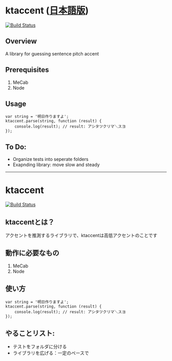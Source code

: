# ktaccent ([日本語版](#ktaccent-アクセントを推測しようとするライブラリ))
[![Build Status](https://img.shields.io/travis/k3zi/ktaccent/master.svg?style=flat-square)](https://travis-ci.org/k3zi/ktaccent)

## Overview
A library for guessing sentence pitch accent

## Prerequisites
1) MeCab
2) Node

## Usage
```
var string = '明日作りますよ';
ktaccent.parse(string, function (result) {
    console.log(result); // result: アシタツクリマ＼スヨ
});
```

## To Do:
* Organize tests into seperate folders
* Exapnding library: move slow and steady

---

# ktaccent
[![Build Status](https://img.shields.io/travis/k3zi/ktaccent/master.svg?style=flat-square)](https://travis-ci.org/k3zi/ktaccent)

## ktaccentとは？
アクセントを推測するライブラリで、ktaccentは高低アクセントのことです

## 動作に必要なもの
1) MeCab
2) Node

## 使い方
```
var string = '明日作りますよ';
ktaccent.parse(string, function (result) {
    console.log(result); // result: アシタツクリマ＼スヨ
});
```

## やることリスト:
* テストをフォルダに分ける
* ライブラリを広げる：一定のペースで
